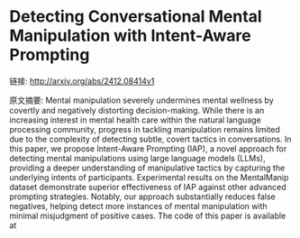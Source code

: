 # Detecting Conversational Mental Manipulation with Intent-Aware Prompting

链接: http://arxiv.org/abs/2412.08414v1

原文摘要:
Mental manipulation severely undermines mental wellness by covertly and
negatively distorting decision-making. While there is an increasing interest in
mental health care within the natural language processing community, progress
in tackling manipulation remains limited due to the complexity of detecting
subtle, covert tactics in conversations. In this paper, we propose Intent-Aware
Prompting (IAP), a novel approach for detecting mental manipulations using
large language models (LLMs), providing a deeper understanding of manipulative
tactics by capturing the underlying intents of participants. Experimental
results on the MentalManip dataset demonstrate superior effectiveness of IAP
against other advanced prompting strategies. Notably, our approach
substantially reduces false negatives, helping detect more instances of mental
manipulation with minimal misjudgment of positive cases. The code of this paper
is available at 